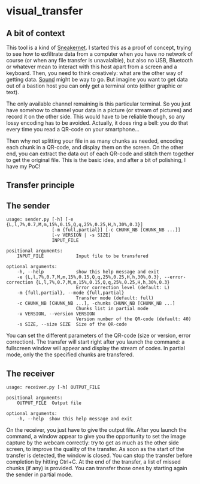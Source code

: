 # visual_transfer

## A bit of context
This tool is a kind of [Sneakernet](https://en.wikipedia.org/wiki/Sneakernet). I started this as a proof of concept,
trying to see how to exfiltrate data from a computer when you have no network of course (or when any file transfer is
unavalaible), but also no USB, Bluetooth or whatever mean to interact with this host apart from a screen and a keyboard.
Then, you need to think creatively: what are the other way of getting data. [Sound](http://www.whence.com/minimodem/)
might be way to go. But imagine you want to get data out of a bastion host you can only get a terminal onto (either
graphic or text).

The only available channel remaining is this particular terminal. So you just have somehow to channel your data in a 
picture (or stream of pictures) and record it on the other side. This would have to be reliable though, so any lossy 
encoding has to be avoided. Actually, it does ring a bell: you do that every time you read a QR-code on your smartphone...

Then why not splitting your file in as many chunks as needed, encoding each chunk in a QR-code, and display them on the
screen. On the other end, you can extract the data out of each QR-code and stitch them together to get the original file.
This is the basic idea, and after a bit of polishing, I have my PoC!

## Transfer principle

## The sender

    usage: sender.py [-h] [-e {L,l,7%,0.7,M,m,15%,0.15,Q,q,25%,0.25,H,h,30%,0.3}]
                     [-m {full,partial}] [-c CHUNK_NB [CHUNK_NB ...]]
                     [-v VERSION | -s SIZE]
                     INPUT_FILE

    positional arguments:
        INPUT_FILE            Input file to be transfered

    optional arguments:
        -h, --help            show this help message and exit
        -e {L,l,7%,0.7,M,m,15%,0.15,Q,q,25%,0.25,H,h,30%,0.3}, --error-correction {L,l,7%,0.7,M,m,15%,0.15,Q,q,25%,0.25,H,h,30%,0.3}
                              Error correction level (default: L)
        -m {full,partial}, --mode {full,partial}
                              Transfer mode (default: full)
        -c CHUNK_NB [CHUNK_NB ...], -chunks CHUNK_NB [CHUNK_NB ...]
                              Chunks list in partial mode
        -v VERSION, --version VERSION
                              Version number of the QR-code (default: 40)
        -s SIZE, --size SIZE  Size of the QR-code

You can set the different parameters of the QR-code (size or version, error correction). The transfer will start right
after you launch the command: a fullscreen window will appear and display the stream of codes. In partial mode, only the
the specified chunks are transfered.

## The receiver

    usage: receiver.py [-h] OUTPUT_FILE

    positional arguments:
        OUTPUT_FILE  Output file

    optional arguments:
        -h, --help  show this help message and exit

On the receiver, you just have to give the output file. After you launch the command, a window appear to give you the
opportunity to set the image capture by the webcam correctly: try to get as much as the other side screen, to improve
the quality of the transfer. As soon as the start of the transfer is detected, the window is closed. You can stop the
transfer before completion by hitting Ctrl+C. At the end of the transfer, a list of missed chunks (if any) is provided.
You can transfer those ones by starting again the sender in partial mode.
